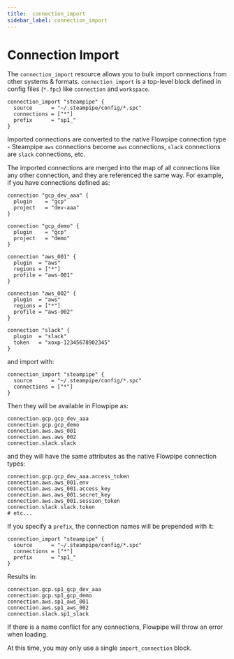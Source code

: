 ```yaml
---
title:  connection_import
sidebar_label: connection_import
---
```



# Connection Import


The `connection_import` resource allows you to bulk import connections from other systems & formats. `connection_import` is a top-level block defined in config files (`*.fpc`) like `connection` and `workspace`.

```hcl
connection_import "steampipe" {
  source      = "~/.steampipe/config/*.spc"
  connections = ["*"]
  prefix      = "sp1_"
} 
```

Imported connections are converted to the native Flowpipe connection type - Steampipe `aws` connections become `aws` connections, `slack` connections are `slack` connections, etc.  

The imported connections are merged into the map of all connections like any other connection, and they are referenced the same way.  For example, if you have connections defined as:

```hcl
connection "gcp_dev_aaa" {
  plugin    = "gcp"     
  project   = "dev-aaa"            
}

connection "gcp_demo" {
  plugin    = "gcp"     
  project   = "demo"            
}

connection "aws_001" {
  plugin  = "aws"
  regions = ["*"]
  profile = "aws-001"
}

connection "aws_002" {
  plugin  = "aws"
  regions = ["*"]
  profile = "aws-002"
}

connection "slack" {
  plugin  = "slack"
  token   = "xoxp-12345678902345"
}
```

and import with:

```hcl
connection_import "steampipe" {
  source      = "~/.steampipe/config/*.spc"
  connections = ["*"]
} 
```

Then they will be available in Flowpipe as:

```hcl
connection.gcp.gcp_dev_aaa
connection.gcp.gcp_demo
connection.aws.aws_001
connection.aws.aws_002
connection.slack.slack
```

and they will have the same attributes as the native Flowpipe connection types:

```hcl
connection.gcp.gcp_dev_aaa.access_token
connection.aws.aws_001.env
connection.aws.aws_001.access_key
connection.aws.aws_001.secret_key
connection.aws.aws_001.session_token
connection.slack.slack.token
# etc...
```

If you specify a `prefix`, the connection names will be prepended with it:
```hcl
connection_import "steampipe" {
  source      = "~/.steampipe/config/*.spc"
  connections = ["*"]
  prefix      = "sp1_" 
} 
```

Results in:

```hcl
connection.gcp.sp1_gcp_dev_aaa
connection.gcp.sp1_gcp_demo
connection.aws.sp1_aws_001
connection.aws.sp1_aws_002
connection.slack.sp1_slack
```

If there is a name conflict for any connections, Flowpipe will throw an error when loading.

At this time, you may only use a single `import_connection` block.

<!--
 of a given type, though we may revisit this restriction in the future.
-->